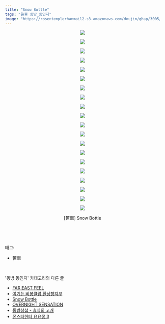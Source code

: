 ```yaml
---
title: "Snow Bottle"
tags: "笹車 동방_동인지"
image: "https://rosentemplerhanmail2.s3.amazonaws.com/doujin/ghap/3005/001.jpg"
---
```

<div class="article">
<p style="text-align: center; clear: none; float: none;"><img src="{{ site.imgserver12 }}/ghap/3005/001.jpg"/></p>
<p style="text-align: center; clear: none; float: none;"><img src="{{ site.imgserver12 }}/ghap/3005/002.jpg"/></p>
<p style="text-align: center; clear: none; float: none;"><img src="{{ site.imgserver12 }}/ghap/3005/003.jpg"/></p>
<p style="text-align: center; clear: none; float: none;"><img src="{{ site.imgserver12 }}/ghap/3005/004.jpg"/></p>
<p style="text-align: center; clear: none; float: none;"><img src="{{ site.imgserver12 }}/ghap/3005/005.jpg"/></p>
<p style="text-align: center; clear: none; float: none;"><img src="{{ site.imgserver12 }}/ghap/3005/006.jpg"/></p>
<p style="text-align: center; clear: none; float: none;"><img src="{{ site.imgserver12 }}/ghap/3005/007.jpg"/></p>
<p style="text-align: center; clear: none; float: none;"><img src="{{ site.imgserver12 }}/ghap/3005/008.jpg"/></p>
<p style="text-align: center; clear: none; float: none;"><img src="{{ site.imgserver12 }}/ghap/3005/009.jpg"/></p>
<p style="text-align: center; clear: none; float: none;"><img src="{{ site.imgserver12 }}/ghap/3005/010.jpg"/></p>
<p style="text-align: center; clear: none; float: none;"><img src="{{ site.imgserver12 }}/ghap/3005/011.jpg"/></p>
<p style="text-align: center; clear: none; float: none;"><img src="{{ site.imgserver12 }}/ghap/3005/012.jpg"/></p>
<p style="text-align: center; clear: none; float: none;"><img src="{{ site.imgserver12 }}/ghap/3005/013.jpg"/></p>
<p style="text-align: center; clear: none; float: none;"><img src="{{ site.imgserver12 }}/ghap/3005/014.jpg"/></p>
<p style="text-align: center; clear: none; float: none;"><img src="{{ site.imgserver12 }}/ghap/3005/015.jpg"/></p>
<p style="text-align: center; clear: none; float: none;"><img src="{{ site.imgserver12 }}/ghap/3005/016.jpg"/></p>
<p style="text-align: center; clear: none; float: none;"><img src="{{ site.imgserver12 }}/ghap/3005/017.jpg"/></p>
<p style="text-align: center; clear: none; float: none;"><img src="{{ site.imgserver12 }}/ghap/3005/018.jpg"/></p>
<p style="text-align: center; clear: none; float: none;"><img src="{{ site.imgserver12 }}/ghap/3005/019.jpg"/></p>
<p style="text-align: center; clear: none; float: none;"><img src="{{ site.imgserver12 }}/ghap/3005/020.jpg"/></p>
<p style="text-align: center; clear: none; float: none;">[笹車] Snow Bottle</p>
<p><br/></p>
</div><br/>
<div class="tagTrail">
<p>태그: </p>
<ul>
<li>笹車</li>
</ul>
</div><br/>
<div class="another">
<p>'동방 동인지' 카테고리의 다른 글</p>
<ul>
<li><a href="/ghap_3008">FAR EAST FEEL</a></li>
<li><a href="/ghap_3007">여기는 비봉클럽 환상향지부</a></li>
<li><a href="/ghap_3005">Snow Bottle</a></li>
<li><a href="/ghap_3004">OVERNIGHT SENSATION</a></li>
<li><a href="/ghap_3003">동방청첩 - 휴식의 고개</a></li>
<li><a href="/ghap_3000">몬스터헌터 요요몽 3</a></li>
</ul>
</div><br/>
<div class="cb_module cb_fluid">
<div class="cb_wrt cb_profile">
</div><!-- commentList close -->
</div><br/>
